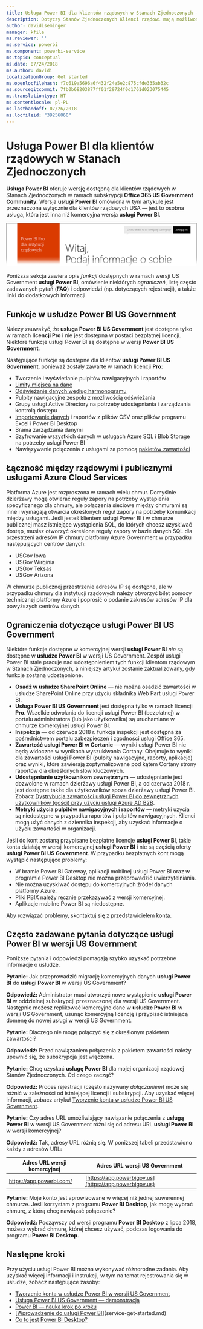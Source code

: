 ```yaml
---
title: Usługa Power BI dla klientów rządowych w Stanach Zjednoczonych — omówienie
description: Dotyczy Stanów Zjednoczonych Klienci rządowi mają możliwość zapoznania się z funkcjami i ograniczeniami dotyczącymi usługi Power BI US Government
author: davidiseminger
manager: kfile
ms.reviewer: ''
ms.service: powerbi
ms.component: powerbi-service
ms.topic: conceptual
ms.date: 07/24/2018
ms.author: davidi
LocalizationGroup: Get started
ms.openlocfilehash: f7c619a5696a6f432f24e5e2c875cfde335ab32c
ms.sourcegitcommit: 7fb0b68203877ff01f29724f0d1761d023075445
ms.translationtype: HT
ms.contentlocale: pl-PL
ms.lasthandoff: 07/26/2018
ms.locfileid: "39256060"
---
```

# <a name="power-bi-for-us-government-customers"></a>Usługa Power BI dla klientów rządowych w Stanach Zjednoczonych
**Usługa Power BI** oferuje wersję dostępną dla klientów rządowych w Stanach Zjednoczonych w ramach subskrypcji **Office 365 US Government Community**. Wersja **usługi Power BI** omówiona w tym artykule jest przeznaczona wyłącznie dla klientów rządowych USA — jest to osobna usługa, która jest inna niż komercyjna wersja **usługi Power BI**.

![](media/service-govus-overview/service_usgov_overview-1.png)

Poniższa sekcja zawiera opis *funkcji* dostępnych w ramach wersji US Government **usługi Power BI**, omówienie niektórych *ograniczeń*, listę często zadawanych pytań (**FAQ**) i odpowiedzi (np. dotyczących rejestracji), a także linki do dodatkowych informacji.

## <a name="features-of-power-bi-us-government"></a>Funkcje w usłudze Power BI US Government
Należy zauważyć, że **usługa Power BI US Government** jest dostępna tylko w ramach **licencji Pro** i nie jest dostępna w postaci bezpłatnej licencji. Niektóre funkcje usługi Power BI są dostępne w wersji **Power BI US Government**.

Następujące funkcje są dostępne dla klientów **usługi Power BI US Government**, ponieważ zostały zawarte w ramach licencji **Pro**:

* Tworzenie i wyświetlanie pulpitów nawigacyjnych i raportów
* [Limity miejsca na dane](service-admin-manage-your-data-storage-in-power-bi.md)
* [Odświeżanie danych według harmonogramu](refresh-data.md)
* Pulpity nawigacyjne zespołu z możliwością odświeżania
* Grupy usługi Active Directory na potrzeby udostępniania i zarządzania kontrolą dostępu
* [Importowanie danych](service-get-data.md) i raportów z plików CSV oraz plików programu Excel i Power BI Desktop
* Brama zarządzania danymi
* Szyfrowanie wszystkich danych w usługach Azure SQL i Blob Storage na potrzeby usługi Power BI
* Nawiązywanie połączenia z usługami za pomocą [pakietów zawartości](service-connect-to-services.md)

## <a name="connectivity-between-government-and-public-azure-cloud-services"></a>Łączność między rządowymi i publicznymi usługami Azure Cloud Services 

Platforma Azure jest rozproszona w ramach wielu chmur. Domyślnie dzierżawy mogą otwierać reguły zapory na potrzeby wystąpienia specyficznego dla chmury, ale połączenia sieciowe między chmurami są inne i wymagają otwarcia określonych reguł zapory na potrzeby komunikacji między usługami. Jeśli jesteś klientem usługi Power BI i w chmurze publicznej masz istniejące wystąpienia SQL, do których chcesz uzyskiwać dostęp, musisz otworzyć określone reguły zapory w bazie danych SQL dla przestrzeni adresów IP chmury platformy Azure Government w przypadku następujących centrów danych:

* USGov Iowa
* USGov Wirginia
* USGov Teksas
* USGov Arizona

W chmurze publicznej przestrzenie adresów IP są dostępne, ale w przypadku chmury dla instytucji rządowych należy otworzyć bilet pomocy technicznej platformy Azure i poprosić o podanie zakresów adresów IP dla powyższych centrów danych. 


## <a name="limitations-of-power-bi-us-government"></a>Ograniczenia dotyczące usługi Power BI US Government
Niektóre funkcje dostępne w komercyjnej wersji **usługi Power BI** *nie* są dostępne w **usłudze Power BI** w wersji US Government. Zespół usługi Power BI stale pracuje nad udostępnieniem tych funkcji klientom rządowym w Stanach Zjednoczonych, a niniejszy artykuł zostanie zaktualizowany, gdy funkcje zostaną udostępnione.

* **Osadź w usłudze SharePoint Online** — nie można osadzić zawartości w usłudze SharePoint Online przy użyciu składnika Web Part usługi Power BI.
* **Usługa Power BI US Government** jest dostępna tylko w ramach licencji **Pro**. Wszelkie odwołania do licencji usługi Power BI (bezpłatnej) w portalu administratora (lub jako użytkownika) są uruchamiane w chmurze komercyjnej usługi Power BI.
* **Inspekcja** — od czerwca 2018 r. funkcja inspekcji jest dostępna za pośrednictwem portalu zabezpieczeń i zgodności usługi Office 365.
* **Zawartość usługi Power BI w Cortanie** — wyniki usługi Power BI nie będą widoczne w wynikach wyszukiwania Cortany. Obejmuje to wyniki dla zawartości usługi Power BI (pulpity nawigacyjne, raporty, aplikacje) oraz wyniki, które zawierają zoptymalizowane pod kątem Cortany strony raportów dla określonych słów kluczowych.
* **Udostępnianie użytkownikom zewnętrznym** — udostępnianie jest dozwolone w ramach dzierżawy usługi Power BI, a od czerwca 2018 r. jest dostępne także dla użytkowników spoza dzierżawy usługi Power BI. Zobacz [Dystrybucja zawartości usługi Power BI do zewnętrznych użytkowników (gości) przy użyciu usługi Azure AD B2B](service-admin-azure-ad-b2b.md).
* **Metryki użycia pulpitów nawigacyjnych i raportów** — metryki użycia są niedostępne w przypadku raportów i pulpitów nawigacyjnych. Klienci mogą użyć danych z dziennika inspekcji, aby uzyskać informacje o użyciu zawartości w organizacji.

Jeśli do kont zostaną przypisane bezpłatne licencje **usługi Power BI**, takie konta działają w wersji komercyjnej **usługi Power BI** i nie są częścią oferty **usługi Power BI US Government**. W przypadku bezpłatnych kont mogą wystąpić następujące problemy:

* W bramie Power BI Gateway, aplikacji mobilnej usługi Power BI oraz w programie Power BI Desktop nie można przeprowadzić uwierzytelniania.
* Nie można uzyskiwać dostępu do komercyjnych źródeł danych platformy Azure.
* Pliki PBIX należy ręcznie przekazywać z wersji komercyjnej.
* Aplikacje mobilne Power BI są niedostępne.

Aby rozwiązać problemy, skontaktuj się z przedstawicielem konta.

## <a name="frequently-asked-questions-faq-for-the-us-government-version-of-the-power-bi-service"></a>Często zadawane pytania dotyczące usługi Power BI w wersji US Government
Poniższe pytania i odpowiedzi pomagają szybko uzyskać potrzebne informacje o usłudze.

**Pytanie:** Jak przeprowadzić migrację komercyjnych danych **usługi Power BI** do **usługi Power BI** w wersji US Government?

**Odpowiedź:** Administrator musi utworzyć nowe wystąpienie **usługi Power BI** w oddzielnej subskrypcji przeznaczonej dla wersji US Government. Następnie możesz replikować komercyjne dane w **usłudze Power BI** w wersji US Government, usunąć komercyjną licencję i przypisać istniejącą domenę do nowej usługi w wersji US Government.

**Pytanie:** Dlaczego nie mogę połączyć się z określonym pakietem zawartości?

**Odpowiedź:** Przed nawiązaniem połączenia z pakietem zawartości należy upewnić się, że subskrypcja jest włączona.

**Pytanie:** Chcę uzyskać **usługę Power BI** dla mojej organizacji rządowej Stanów Zjednoczonych. Od czego zacząć?

**Odpowiedź:** Proces rejestracji (często nazywany *dołączaniem*) może się różnić w zależności od istniejącej licencji i subskrypcji. Aby uzyskać więcej informacji, zobacz artykuł [Tworzenie konta w usłudze Power BI US Government](service-govus-signup.md).

**Pytanie:** Czy adres URL umożliwiający nawiązanie połączenia z **usługą Power BI** w wersji US Government różni się od adresu URL **usługi Power BI** w wersji komercyjnej?

**Odpowiedź:** Tak, adresy URL różnią się. W poniższej tabeli przedstawiono każdy z adresów URL:

| Adres URL wersji komercyjnej | Adres URL wersji US Government |
| --- | --- |
| https://app.powerbi.com/ |[https://app.powerbigov.us](https://app.powerbigov.us) |

**Pytanie:** Moje konto jest aprowizowane w więcej niż jednej suwerennej chmurze. Jeśli korzystam z programu **Power BI Desktop**, jak mogę wybrać chmurę, z którą chcę nawiązać połączenie?

**Odpowiedź:** Począwszy od wersji programu **Power BI Desktop** z lipca 2018, możesz wybrać chmurę, której chcesz używać, podczas logowania do programu **Power BI Desktop**.


## <a name="next-steps"></a>Następne kroki
Przy użyciu usługi Power BI można wykonywać różnorodne zadania. Aby uzyskać więcej informacji i instrukcji, w tym na temat rejestrowania się w usłudze, zobacz następujące zasoby:

* [Tworzenie konta w usłudze Power BI w wersji US Government](service-govus-signup.md)
* <a href="https://channel9.msdn.com/Blogs/Azure/Cognitive-Services-HDInsight-and-Power-BI-on-Azure-Government">Usługa Power BI US Government — demonstracja</a>
* [Power BI — nauka krok po kroku](guided-learning/gettingstarted.yml?tutorial-step=1)
* [[Wprowadzenie do usługi Power BI](service-get-started.md)](service-get-started.md)
* [Co to jest Power BI Desktop?](desktop-what-is-desktop.md)

